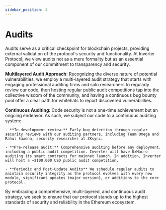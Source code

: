 ```yaml
---
sidebar_position: 4
---
```


# Audits

Audits serve as a critical checkpoint for blockchain projects, providing external validation of the protocol's security and functionality. At Inverter Protocol, we view audits not as a mere formality but as an essential component of our commitment to transparency and security.

**Multilayered Audit Approach:** Recognizing the diverse nature of potential vulnerabilities, we employ a multi-layered audit strategy that starts with engaging professional auditing firms and solo researchers to regularly review our code, then hosting regular public audit competitions tap into the collective wisdom of the community, and having a continuous bug bounty pool offer a clear path for whitehats to report discovered vulnerabilities.  

**Continuous Auditing:**  Code security is not a one-time achievement but an ongoing endeavor. As such, we subject our code to a continuous auditing system:

	- **In-development review:** Early bug detection through regular security reviews with our auditing partners, including Team Omega and Rahul Saxena, security researcher at ZKsync.

	- **Pre-release audit:** Comprehensive auditing before any deployment, including a public audit competition. Inverter will have 0xMacro auditing its smart contracts for mainnet launch. In addition, Inverter will host a +$100,000 USD public audit competition. 

	- **Periodic and Post-Update Audits** We schedule regular audits to maintain security integrity as the protocol evolves with every new module, significant updates (major version), or additions to the core protocol.

By embracing a comprehensive, multi-layered, and continuous audit strategy, we seek to ensure that our protocol stands up to the highest standards of security and reliability in the Ethereum ecosystem.
